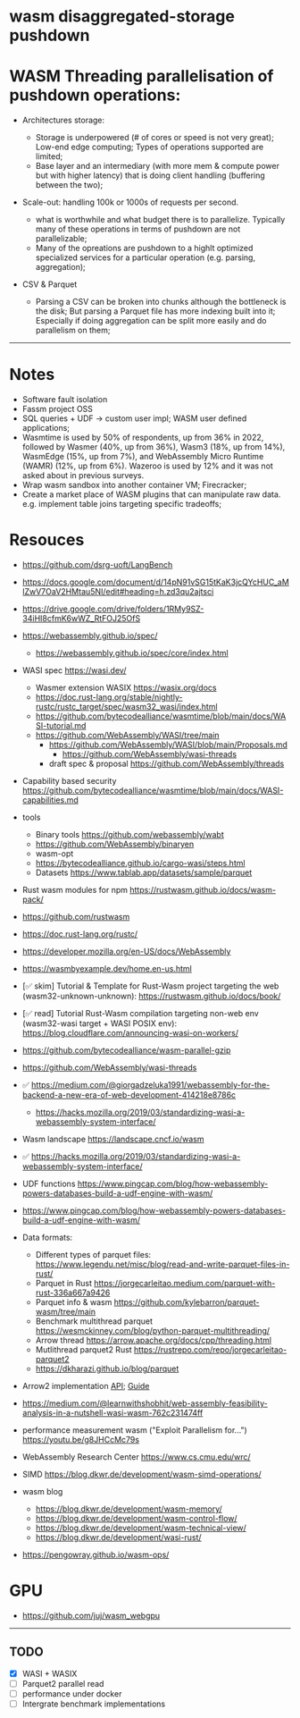 # wasm disaggregated-storage pushdown


# WASM Threading parallelisation of pushdown operations: 

- Architectures storage: 
    - Storage is underpowered (# of cores or speed is not very great); Low-end edge computing; Types of operations supported are limited; 
    - Base layer and an intermediary (with more mem & compute power but with higher latency) that is doing client handling (buffering between the two); 
	
- Scale-out: handling 100k or 1000s of requests per second. 
    - what is worthwhile and what budget there is to parallelize. Typically many of these operations in terms of pushdown are not parallelizable;
	- Many of the opreations are pushdown to a highlt optimized specialized services for a particular operation (e.g. parsing, aggregation);  

- CSV & Parquet
	- Parsing a CSV can be broken into chunks although the bottleneck is the disk; But parsing a Parquet file has more indexing built into it; Especially if doing aggregation can be split more easily and do parallelism on them; 

___

# Notes
- Software fault isolation
- Fassm project OSS
- SQL queries + UDF → custom user impl; WASM user defined applications;
- Wasmtime is used by 50% of respondents, up from 36% in 2022, followed by Wasmer (40%, up from 36%), Wasm3 (18%, up from 14%), WasmEdge (15%, up from 7%), and WebAssembly Micro Runtime (WAMR) (12%, up from 6%). Wazeroo is used by 12% and it was not asked about in previous surveys.
- Wrap wasm sandbox into another container VM; Firecracker; 
- Create a market place of WASM plugins that can manipulate raw data. e.g. implement table joins targeting specific tradeoffs; 

# Resouces
- https://github.com/dsrg-uoft/LangBench 
- https://docs.google.com/document/d/14pN91vSG15tKaK3jcQYcHUC_aMlZwV7OaV2HMtau5NI/edit#heading=h.zd3qu2ajtsci
- https://drive.google.com/drive/folders/1RMy9SZ-34iHI8cfmK6wWZ_RtFOJ25OfS
- https://webassembly.github.io/spec/
    - https://webassembly.github.io/spec/core/index.html
- WASI spec https://wasi.dev/
    - Wasmer extension WASIX https://wasix.org/docs 
    - https://doc.rust-lang.org/stable/nightly-rustc/rustc_target/spec/wasm32_wasi/index.html 
    - https://github.com/bytecodealliance/wasmtime/blob/main/docs/WASI-tutorial.md 
    - https://github.com/WebAssembly/WASI/tree/main
        - https://github.com/WebAssembly/WASI/blob/main/Proposals.md
            - https://github.com/WebAssembly/wasi-threads
        - draft spec & proposal https://github.com/WebAssembly/threads
- Capability based security https://github.com/bytecodealliance/wasmtime/blob/main/docs/WASI-capabilities.md


- tools
    - Binary tools https://github.com/webassembly/wabt
    - https://github.com/WebAssembly/binaryen
    - wasm-opt
    - https://bytecodealliance.github.io/cargo-wasi/steps.html
    - Datasets https://www.tablab.app/datasets/sample/parquet
-   Rust wasm modules for npm https://rustwasm.github.io/docs/wasm-pack/
- https://github.com/rustwasm
- https://doc.rust-lang.org/rustc/ 
- https://developer.mozilla.org/en-US/docs/WebAssembly
- https://wasmbyexample.dev/home.en-us.html
- [✅ skim] Tutorial & Template for Rust-Wasm project targeting the web (wasm32-unknown-unknown): https://rustwasm.github.io/docs/book/
- [✅ read] Tutorial Rust-Wasm compilation targeting non-web env (wasm32-wasi target + WASI POSIX env): https://blog.cloudflare.com/announcing-wasi-on-workers/
- https://github.com/bytecodealliance/wasm-parallel-gzip
- https://github.com/WebAssembly/wasi-threads 
- ✅ https://medium.com/@giorgadzeluka1991/webassembly-for-the-backend-a-new-era-of-web-development-414218e8786c
    - https://hacks.mozilla.org/2019/03/standardizing-wasi-a-webassembly-system-interface/
- Wasm landscape https://landscape.cncf.io/wasm 
- ✅ https://hacks.mozilla.org/2019/03/standardizing-wasi-a-webassembly-system-interface/
- UDF functions https://www.pingcap.com/blog/how-webassembly-powers-databases-build-a-udf-engine-with-wasm/
- https://www.pingcap.com/blog/how-webassembly-powers-databases-build-a-udf-engine-with-wasm/
- Data formats:
    - Different types of parquet files: https://www.legendu.net/misc/blog/read-and-write-parquet-files-in-rust/
    - Parquet in Rust https://jorgecarleitao.medium.com/parquet-with-rust-336a667a9426
    - Parquet info & wasm https://github.com/kylebarron/parquet-wasm/tree/main
    - Benchmark multithread parquet https://wesmckinney.com/blog/python-parquet-multithreading/
    - Arrow thread https://arrow.apache.org/docs/cpp/threading.html
    - Mutlithread parquet2 Rust https://rustrepo.com/repo/jorgecarleitao-parquet2 
    - https://dkharazi.github.io/blog/parquet 
- Arrow2 implementation [API](https://jorgecarleitao.github.io/arrow2/main/docs/arrow2); [Guide](https://jorgecarleitao.github.io/arrow2/main/guide)
- https://medium.com/@learnwithshobhit/web-assembly-feasibility-analysis-in-a-nutshell-wasi-wasm-762c231474ff
- performance measurement wasm ("Exploit Parallelism for...") https://youtu.be/g8JHCcMc79s
- WebAssembly Research Center https://www.cs.cmu.edu/wrc/
- SIMD https://blog.dkwr.de/development/wasm-simd-operations/
- wasm blog
    - https://blog.dkwr.de/development/wasm-memory/
    - https://blog.dkwr.de/development/wasm-control-flow/
    - https://blog.dkwr.de/development/wasm-technical-view/
    - https://blog.dkwr.de/development/wasi-rust/
- https://pengowray.github.io/wasm-ops/

# GPU 
-   https://github.com/juj/wasm_webgpu

___

## TODO
- [x] WASI + WASIX
- [ ] Parquet2 parallel read
- [ ] performance under docker
- [ ] Intergrate benchmark implementations